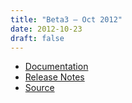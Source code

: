 ```yaml
---
title: "Beta3 — Oct 2012"
date: 2012-10-23
draft: false
---
```


* [Documentation](psi4manual/4.0b3/index.html)
* [Release Notes](https://github.com/psi4/psi4archive/releases/tag/v4.0b3)
* [Source](https://github.com/psi4/psi4archive/tree/4.0b3)

